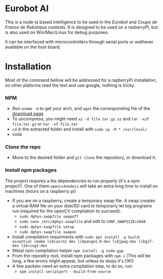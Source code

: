 # Eurobot AI
This is a node-js based intelligence to be used in the *Eurobot* and *Coupe de France de Robotique* contests.
It is designed to be used on a rasberryPi, but is also used on Win/Mac/Linux for debug purposes.

It can be interfaced with microcontrollers through serial ports or wathever available on the host board.

# Installation
Most of the command bellow will be addressed for a rapberryPi installation, on other plaforms read the text and use google, nothing is tricky.

### NPM
- Run `uname -m` to get your arch, and `wget` the corresponding file of the [download page](https://nodejs.org/en/download/)
- To uncompress, you might need `xz -d file.tar.gz.xz` and `tar -xzf file.tar.gz` or `tar -xf file.tar`
- `cd` in the extracted folder and install with `sudo cp -R * /usr/local/`
- voilà

### Clone the repo
- Move to the desired folder and `git clone` the repository, or download it.

### Install npm packages
The project requires a fex dependencies to run properly (it's a npm project!). One of them `opencv4nodejs` will take an extra long time to install on machines (hours on a raspberry pi)

- If you are on a raspberry, create a temporary swap file. A swap creates a virtual RAM file on your disk/SD card to temporarly let big programs run (required for the openCV compilation to succeed).
    - `sudo dphys-swapfile swapoff`
    - `sudo nano /etc/dphys-swapfile` and edit to `CONF_SWAPSIZE=2048`
    - `sudo dphys-swapfile setup`
    - `sudo dphys-swapfile swapon`
- Install compilation requirments with `sudo apt install -y build-essential cmake libcairo2-dev libpango1.0-dev libjpeg-dev libgif-dev librsvg2-dev`
- INstal npm compilation helper `npm install -g node-gyp`
- From the repositry root, install npm packages with `npm i` (This will be long, a few errors might appear, but unless its stops it's OK!)
- A few packets need an extra compilation step, to do so, run:
    - `npm install serialport --build-from-source`
